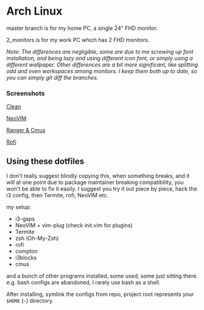 Arch Linux
==========

master branch is for my home PC, a single 24" FHD monitor.

2_monitors is for my work PC which has 2 FHD monitors.

_Note: The differences are negligible, some are due to me screwing up font installation, and being lazy and using different icon font, or simply using a different wallpaper. Other differences are a bit more significant, like splitting odd and even workspaces among monitors. I keep them both up to date, so you can simply git diff the branches._

### Screenshots
[Clean](screenshots/clean.png)

[NeoVIM](screenshots/vim_neofetch.png)

[Ranger & Cmus](screenshots/ranger_cmus_lyvi.png)

[Rofi](screenshots/rofi.png)


## Using these dotfiles

I don't really suggest blindly copying this, when something breaks, and it will at one point due to package maintainer breaking compatibility, you won't be able to fix it easily. I suggest you try it out piece by piece, hack the i3 config, then Termite, rofi, NeoVIM etc.

my setup:
* i3-gaps
* NeoVIM + vim-plug (check init.vim for plugins)
* Termite
* zsh (Oh-My-Zsh)
* rofi
* compton
* i3blocks
* cmus

and a bunch of other programs installed, some used, some just sitting there. e.g. bash configs are abandoned, I rarely use bash as a shell.

After installing, symlink the configs from repo, project root represents your `$HOME` (`~`) directory.

